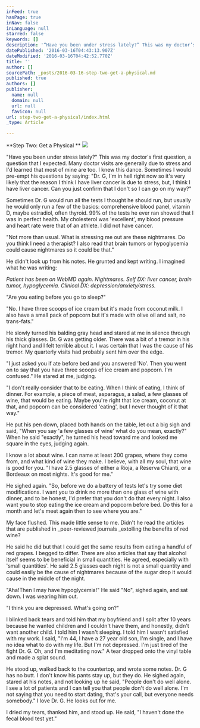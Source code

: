 ```yaml
---
inFeed: true
hasPage: true
inNav: false
inLanguage: null
starred: false
keywords: []
description: '“Have you been under stress lately?” This was my doctor’s first question, a question that I expected. Many doctor visits are generally due to stress and I’d learned that most of mine are too. I knew this dance. Sometimes I would pre-empt his questions by saying: “Dr. G, I’m in hell right now so it’s very likely that the reason I think I have liver cancer is due to stress, but, I think I have liver cancer. Can you just confirm that I don’t so I can go on my way?”'
datePublished: '2016-03-16T04:43:13.907Z'
dateModified: '2016-03-16T04:42:52.770Z'
title: ''
author: []
sourcePath: _posts/2016-03-16-step-two-get-a-physical.md
published: true
authors: []
publisher:
  name: null
  domain: null
  url: null
  favicon: null
url: step-two-get-a-physical/index.html
_type: Article

---
```

**Step Two: Get a Physical **
![](https://the-grid-user-content.s3-us-west-2.amazonaws.com/59eebfae-e383-4db0-a20e-4e95bcfb0414.jpg)

"Have you been under stress lately?" This was my doctor's first question, a question that I expected. Many doctor visits are generally due to stress and I'd learned that most of mine are too. I knew this dance. Sometimes I would pre-empt his questions by saying: "Dr. G, I'm in hell right now so it's very likely that the reason I think I have liver cancer is due to stress, but, I think I have liver cancer. Can you just confirm that I don't so I can go on my way?"

Sometimes Dr. G would run all the tests I thought he should run, but usually he would only run a few of the basics: comprehensive blood panel, vitamin D, maybe estradiol, often thyroid. 99% of the tests he ever ran showed that I was in perfect health. My cholesterol was 'excellent', my blood pressure and heart rate were that of an athlete. I did not have cancer.

"Not more than usual. What is stressing me out are these nightmares. Do you think I need a therapist? I also read that brain tumors or hypoglycemia could cause nightmares so it could be that."

He didn't look up from his notes. He grunted and kept writing. I imagined what he was writing:

_Patient has been on WebMD again. Nightmares. Self DX: liver cancer, brain tumor, hypoglycemia. Clinical DX: depression/anxiety/stress._

"Are you eating before you go to sleep?"

"No. I have three scoops of ice cream but it's made from coconut milk. I also have a small pack of popcorn but it's made with olive oil and salt, no trans-fats."

He slowly turned his balding gray head and stared at me in silence through his thick glasses. Dr. G was getting older. There was a bit of a tremor in his right hand and I felt terrible about it. I was certain that I was the cause of his tremor. My quarterly visits had probably sent him over the edge.

"I just asked you if ate before bed and you answered 'No'. Then you went on to say that you have three scoops of ice cream and popcorn. I'm confused." He stared at me, judging.

"I don't really consider that to be eating. When I think of eating, I think of dinner. For example, a piece of meat, asparagus, a salad, a few glasses of wine, that would be eating. Maybe you're right that ice cream, coconut at that, and popcorn can be considered 'eating', but I never thought of it that way."

He put his pen down, placed both hands on the table, let out a big sigh and said, "When you say 'a few glasses of wine' what do you mean, exactly?" When he said "exactly", he turned his head toward me and looked me square in the eyes, judging again.

I know a lot about wine. I can name at least 200 grapes, where they come from, and what kind of wine they make. I believe, with all my soul, that wine is good for you. "I have 2.5 glasses of either a Rioja, a Reserva Chianti, or a Bordeaux on most nights. It's good for me."

He sighed again. "So, before we do a battery of tests let's try some diet modifications. I want you to drink no more than one glass of wine with dinner, and to be honest, I'd prefer that you don't do that every night. I also want you to stop eating the ice cream and popcorn before bed. Do this for a month and let's meet again then to see where you are."

My face flushed. This made little sense to me. Didn't he read the articles that are published in _peer-reviewed journals _extolling the benefits of red wine?

He said he did but that I could get the same results from eating a handful of red grapes. I begged to differ. There are also articles that say that alcohol itself seems to be beneficial in small quantities. He agreed, especially with 'small quantities'. He said 2.5 glasses each night is not a small quantity and could easily be the cause of nightmares because of the sugar drop it would cause in the middle of the night.

"Aha!Then I may have hypoglycemia!" He said "No", sighed again, and sat down. I was wearing him out. 

"I think you are depressed. What's going on?"

I blinked back tears and told him that my boyfriend and I split after 10 years because he wanted children and I couldn't have them, and honestly, didn't want another child. I told him I wasn't sleeping. I told him I wasn't satisfied with my work. I said, "I'm 44, I have a 27 year old son, I'm single, and I have no idea what to do with my life. But I'm not depressed. I'm just tired of the fight Dr. G. Oh, and I'm meditating now." A tear dropped onto the vinyl table and made a splat sound.

He stood up, walked back to the countertop, and wrote some notes. Dr. G has no butt. I don't know his pants stay up, but they do. He sighed again, stared at his notes, and not looking up he said, "People don't do well alone. I see a lot of patients and I can tell you that people don't do well alone. I'm not saying that you need to start dating, that's your call, but everyone needs somebody." I love Dr. G. He looks out for me. 

I dried my tears, thanked him, and stood up. He said, "I haven't done the fecal blood test yet."